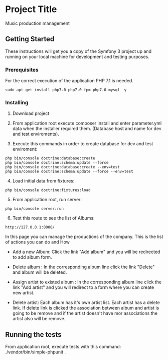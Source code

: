 # Project Title

Music production management

## Getting Started

These instructions will get you a copy of the Symfony 3 project up and running on your local machine for development and testing purposes.

### Prerequisites

For the correct execution of the application PHP 7.1 is needed.


```
sudo apt-get install php7.0 php7.0-fpm php7.0-mysql -y
```

### Installing

1. Download project

2. From application root execute composer install and enter parameter.yml data when the installer required them. (Database host and name for dev and test enviroments).

3. Execute this commands in order to create database for dev and test enviroment:

```
php bin/console doctrine:database:create
php bin/console doctrine:schema:update --force
php bin/console doctrine:database:create --env=test
php bin/console doctrine:schema:update --force --env=test

```

4. Load initial data from fixtures:

```
php bin/console doctrine:fixtures:load
```

5. From application root, run server:

```
php bin/console server:run
```

6. Test this route to see the list of Albums:

```
http://127.0.0.1:8000/
```
In this page you can manage the productions of the company. This is the list of actions you can do and How

- Add a new Album: Click the link "Add album" and you will be redirected to add album form.

- Delete album : In the corresponding album line click the link "Delete" and album will be deleted.

- Assign artist to existed album : In the corresponding album line click the link "Add artist" and you will redirect to a form where you can  create new artist.

- Delete artist: Each album has it's own artist list. Each artist has a delete link. If delete link is clicked the association between album and artist is going to be remove and if the artist doesn't have mor associations the artist also will be remove.


## Running the tests

From application root, execute tests with this command: ./vendor/bin/simple-phpunit .


